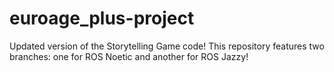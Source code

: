 # euroage_plus-project
Updated version of the Storytelling Game code! This repository features two branches: one for ROS Noetic and another for ROS Jazzy!
